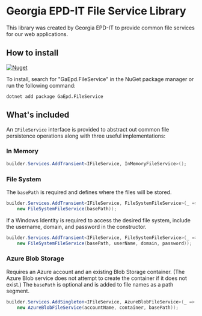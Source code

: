 # Georgia EPD-IT File Service Library

This library was created by Georgia EPD-IT to provide common file services for our web applications.

## How to install

[![Nuget](https://img.shields.io/nuget/v/GaEpd.FileService)](https://www.nuget.org/packages/GaEpd.FileService)

To install, search for "GaEpd.FileService" in the NuGet package manager or run the following command:

`dotnet add package GaEpd.FileService`

## What's included

An `IFileService` interface is provided to abstract out common file persistence operations along with three
useful implementations:

### In Memory

```csharp
builder.Services.AddTransient<IFileService, InMemoryFileService>();
```

### File System

The `basePath` is required and defines where the files will be stored.

```csharp
builder.Services.AddTransient<IFileService, FileSystemFileService>(_ =>
    new FileSystemFileService(basePath));
```

If a Windows Identity is required to access the desired file system, include the username, domain, and
password in the constructor.

```csharp
builder.Services.AddTransient<IFileService, FileSystemFileService>(_ =>
    new FileSystemFileService(basePath, userName, domain, password));
```

### Azure Blob Storage

Requires an Azure account and an existing Blob Storage container. (The Azure Blob service does not attempt to create 
the container if it does not exist.) The `basePath` is optional and is added to file names as a path segment.

```csharp
builder.Services.AddSingleton<IFileService, AzureBlobFileService>(_ =>
    new AzureBlobFileService(accountName, container, basePath));
```
